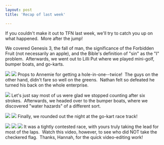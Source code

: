 ```yaml
---
layout: post
title: 'Recap of last week'

---
```


If you couldn't make it out to TFN last week, we'll try to catch you up on what happened.  More after the jump!

We covered Genesis 3, the fall of man, the significance of the Forbidden Fruit (not necessarily an apple), and the Bible's definition of "sin" as the "I" problem.  Afterwards, we went out to Lilli Put where we played mini-golf, bumper boats, and go-karts.

![](http://farm5.static.flickr.com/4080/4916327715_716e475e8c.jpg)
![](http://farm5.static.flickr.com/4101/4916311619_12e6da4eb8.jpg)
Props to Annemie for getting a hole-in-one--twice!  The guys on the other hand, didn't fare so well on the greens.  Nathan felt so defeated he turned his back on the whole enterprise.

![](http://farm5.static.flickr.com/4079/4916913776_01f21fe0f4.jpg)
Let's just say most of us were glad we stopped counting after six strokes.  Afterwards, we headed over to the bumper boats, where we discovered "water hazards" of a different sort.

![](http://farm5.static.flickr.com/4074/4916915594_b96c36b182.jpg)
![](http://farm5.static.flickr.com/4094/4916314571_e1dd07d8f2.jpg)
Finally, we rounded out the night at the go-kart race track!

![](http://farm5.static.flickr.com/4141/4916919138_a8f3cc401e.jpg)
![](http://farm5.static.flickr.com/4096/4916322189_490c19b60e.jpg)
![](http://farm5.static.flickr.com/4135/4916323505_6be76fb983.jpg)
It was a tightly contested race, with yours truly taking the lead for most of the laps.  Watch this video, however, to see who did NOT take the checkered flag.  Thanks, Hannah, for the quick video-editing work!